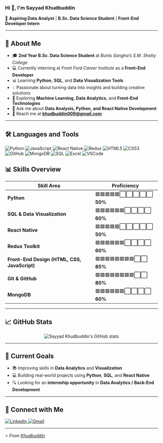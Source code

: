 ### Hi 👋, I'm **Sayyad Khudbuddin**  

🚀 **Aspiring Data Analyst** | **B.Sc. Data Science Student** | **Front-End Developer Intern**  

---

## 🧠 About Me  

- 🎓 **2nd Year B.Sc. Data Science Student** at *Bunts Sangha’s S.M. Shetty College*  
- 💻 Currently interning at *Front Ford Career Institute* as a **Front-End Developer**  
- 📊 Learning **Python**, **SQL**, and **Data Visualization Tools**  
- 💡 Passionate about turning data into insights and building creative solutions  
- 🤖 Exploring **Machine Learning**, **Data Analytics**, and **Front-End Technologies**  
- 💬 Ask me about **Data Analysis, Python, and React Native Development**  
- 📩 Reach me at **khudbuddin009@gmail.com**  

---

## 🛠️ Languages and Tools  

<p align="left">
  <img src="https://img.icons8.com/color/48/000000/python.png" alt="Python"/>
  <img src="https://img.icons8.com/color/48/000000/javascript.png" alt="JavaScript"/>
  <img src="https://img.icons8.com/color/48/000000/react-native.png" alt="React Native"/> 
  <img src="https://img.icons8.com/color/48/000000/redux.png" alt="Redux"/>
  <img src="https://img.icons8.com/color/48/000000/html-5.png" alt="HTML5"/>
  <img src="https://img.icons8.com/color/48/000000/css3.png" alt="CSS3"/>
  <img src="https://img.icons8.com/ios-glyphs/48/000000/github.png" alt="GitHub"/>
  <img src="https://img.icons8.com/color/48/000000/mongodb.png" alt="MongoDB"/>
  <img src="https://img.icons8.com/fluency/48/000000/database.png" alt="SQL"/>
  <img src="https://img.icons8.com/color/48/microsoft-excel-2019.png" alt="Excel"/>
  <img src="https://img.icons8.com/color/48/000000/visual-studio-code-2019.png" alt="VSCode"/>
</p>

## 📊 Skills Overview  

| Skill Area | Proficiency |
|-------------|--------------|
| **Python** | 🟩🟩🟩🟩🟩⬜⬜⬜⬜⬜ **50%** |
| **SQL & Data Visualization** | 🟩🟩🟩🟩🟩🟩⬜⬜⬜⬜ **60%** |
| **React Native** | 🟩🟩🟩🟩🟩⬜⬜⬜⬜⬜ **50%** |
| **Redux Toolkit** | 🟩🟩🟩🟩🟩🟩⬜⬜⬜⬜ **60%** |
| **Front-End Design (HTML, CSS, JavaScript)** | 🟩🟩🟩🟩🟩🟩🟩🟩⬜⬜ **85%** |
| **Git & GitHub** | 🟩🟩🟩🟩🟩🟩🟩🟩⬜⬜ **80%** |
| **MongoDB** | 🟩🟩🟩🟩🟩🟩⬜⬜⬜⬜ **60%** |

---

## 📈 GitHub Stats  

<p align="center">
  <img src="https://github-readme-stats.vercel.app/api?username=Khudbuddin&show_icons=true&theme=tokyonight" alt="Sayyad Khudbuddin's GitHub stats"/>
</p>

---

## 🎯 Current Goals  

- 📚 Improving skills in **Data Analytics** and **Visualization**  
- 💻 Building real-world projects using **Python**, **SQL**, and **React Native**  
- 🔍 Looking for an **internship opportunity** in **Data Analytics / Back-End Development**  

---

## 🤝 Connect with Me  

<p align="left">
  <a href="https://www.linkedin.com/in/sayyad-khudbuddin-468762307" target="_blank">
    <img src="https://img.icons8.com/color/48/000000/linkedin.png" alt="LinkedIn"/>
  </a>
  <a href="mailto:khudbuddin009@gmail.com">
    <img src="https://img.icons8.com/color/48/000000/gmail-new.png" alt="Gmail"/>
  </a>
</p>

---

⭐ *From [Khudbuddin](https://github.com/Khudbuddin)*  
